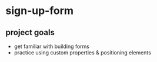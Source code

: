 # sign-up-form
## project goals
- get familiar with building forms
- practice using custom properties & positioning elements
